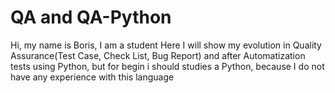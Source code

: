 # QA and QA-Python
Hi, my name is Boris, I am a student
Here I will show my evolution in Quality Assurance(Test Case, Check List, Bug Report) and after Automatization tests using Python, but for begin i should studies a Python, because I do not have any experience with this language
